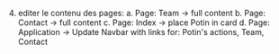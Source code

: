 4. editer le contenu des pages:
    a. Page: Team -> full content
    b. Page: Contact -> full content
    c. Page: Index -> place Potin in card
    d. Page: Application -> Update Navbar with links for: Potin's actions, Team, Contact
